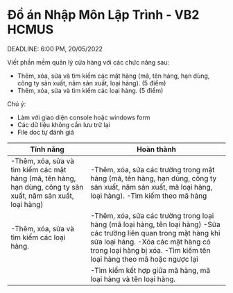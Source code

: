 # Đồ án Nhập Môn Lập Trình - VB2 HCMUS

DEADLINE: 6:00 PM, 20/05/2022

Viết phần mềm quản lý cửa hàng với các chức năng sau:
-	Thêm, xóa, sửa và tìm kiếm các mặt hàng (mã, tên hàng, hạn dùng, công ty sản xuất, năm sản xuất, loại hàng). (5 điểm)
-	Thêm, xóa, sửa và tìm kiếm các loại hàng.  (5 điểm)

Chú ý:
-	Làm với giao diện console hoặc windows form
-	Các dữ liệu không cần lưu trữ lại
-	File doc tự đánh giá

| Tính năng | Hoàn thành |
| ------------- | ------------- |
| -Thêm, xóa, sửa và tìm kiếm các mặt hàng (mã, tên hàng, hạn dùng, công ty sản xuất, năm sản xuất, loại hàng) | -Thêm, xóa, sửa các trường trong mặt hàng (mã, tên hàng, hạn dùng, công ty sản xuất, năm sản xuất, mã loại hàng, loại hàng). -Tìm kiếm theo mã hàng |
| -Thêm, xóa, sửa và tìm kiếm các loại hàng. | -Thêm, xóa, sửa các trường trong loại hàng (mã loại hàng, tên loại hàng) -Sửa các trường liên quan trong mặt hàng khi sửa loại hàng. -Xóa các mặt hàng có trong loại hàng bị xóa. -Tìm kiếm tên loại hàng theo mã hoặc ngược lại | 
|    | -Tìm kiếm kết hợp giữa mã hàng, mã loại hàng và tên loại hàng.   | 
